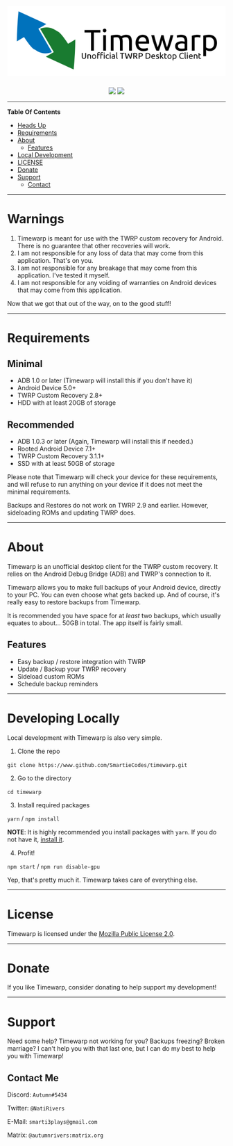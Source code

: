 <h1 align="center"><img src="./images/logo.png"/></h1>

<div align="center">
<img src="https://david-dm.org/SmartieCodes/timewarp.svg">
<img src="https://img.shields.io/github/license/SmartieCodes/timewarp">
</div>

---
**Table Of Contents**

* [Heads Up](#warnings)
* [Requirements](#requirements)
* [About](#about)
    * [Features](#features)
* [Local Development](#developing-locally)
* [LICENSE](#license)
* [Donate](#donate)
* [Support](#support)
    * [Contact](#contact-me)
---

# Warnings
1. Timewarp is meant for use with the TWRP custom recovery for Android. There is no guarantee that other recoveries will work.
2. I am not responsible for any loss of data that may come from this application. That's on you.
3. I am not responsible for any breakage that may come from this application. I've tested it myself.
4. I am not responsible for any voiding of warranties on Android devices that may come from this application.

Now that we got that out of the way, on to the good stuff!

---

# Requirements
## Minimal
* ADB 1.0 or later (Timewarp will install this if you don't have it)
* Android Device 5.0+
* TWRP Custom Recovery 2.8+
* HDD with at least 20GB of storage

## Recommended
* ADB 1.0.3 or later (Again, Timewarp will install this if needed.)
* Rooted Android Device 7.1+
* TWRP Custom Recovery 3.1.1+
* SSD with at least 50GB of storage

Please note that Timewarp will check your device for these requirements, and will refuse to run anything on your device if it does not meet the minimal requirements.

Backups and Restores do not work on TWRP 2.9 and earlier. However, sideloading ROMs and updating TWRP does.

---

# About
Timewarp is an unofficial desktop client for the TWRP custom recovery. It relies on the Android Debug Bridge (ADB) and TWRP's connection to it.

Timewarp allows you to make full backups of your Android device, directly to your PC. You can even choose what gets backed up. And of course, it's really easy to restore backups from Timewarp.

It is recommended you have space for at *least* two backups, which usually equates to about... 50GB in total. The app itself is fairly small.

## Features
* Easy backup / restore integration with TWRP
* Update / Backup your TWRP recovery
* Sideload custom ROMs
* Schedule backup reminders

---

# Developing Locally
Local development with Timewarp is also very simple.

1. Clone the repo

`git clone https://www.github.com/SmartieCodes/timewarp.git`

2. Go to the directory

`cd timewarp`

3. Install required packages

`yarn` / `npm install`

**NOTE**: It is highly recommended you install packages with `yarn`.
If you do not have it, [install it](https://yarnpkg.com/lang/en/docs/install/#windows-stable).

4. Profit!

`npm start` / `npm run disable-gpu`

Yep, that's pretty much it. Timewarp takes care of everything else.

---

# License

Timewarp is licensed under the [Mozilla Public License 2.0](https://www.mozilla.org/en-US/MPL/2.0/).

---

# Donate

If you like Timewarp, consider donating to help support my development!

---

# Support

Need some help? Timewarp not working for you? Backups freezing? Broken marriage? I can't help you with that last one, but I can do my best to help you with Timewarp!

## Contact Me

Discord: `Autumn#5434`

Twitter: `@NatiRivers`

E-Mail: `smarti3plays@gmail.com`

Matrix: `@autumnrivers:matrix.org`
